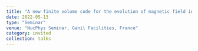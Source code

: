```yaml
---
title: "A new finite volume code for the evolution of magnetic field in three dimensions"
date: 2022-05-13
type: "Seminar"
venue: "NucPhys Seminar, Ganil Facilities, France"
category: invited
collection: talks
---
```


